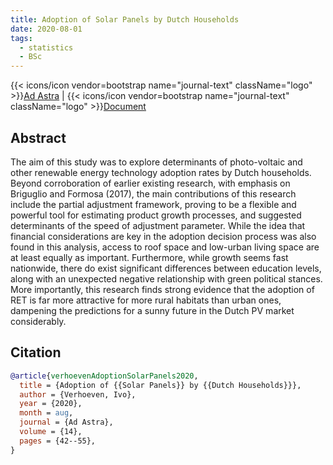 ```yaml
---
title: Adoption of Solar Panels by Dutch Households
date: 2020-08-01
tags:
  - statistics
  - BSc
---
```


{{< icons/icon vendor=bootstrap name="journal-text" className="logo" >}}[Ad Astra](https://issuu.com/adastraucr/docs/ad_astra_issue_fourteen/43) | {{< icons/icon vendor=bootstrap name="journal-text" className="logo" >}}[Document](/unlisted/adoption%20of%20solar%20panels%20by%20dutch%20households.pdf)

## Abstract

The aim of this study was to explore determinants of photo-voltaic and other renewable energy technology adoption rates by Dutch households. Beyond corroboration of earlier existing research, with emphasis on Briguglio and Formosa (2017), the main contributions of
this research include the partial adjustment framework, proving to be a flexible and powerful tool for estimating product growth processes, and suggested determinants of the speed of adjustment parameter. While the idea that financial considerations are key
in the adoption decision process was also found in this analysis, access to roof space and low-urban living space are at least equally as important. Furthermore, while growth seems fast nationwide, there do exist significant differences between education levels, along with an unexpected negative relationship with green political stances. More importantly, this research finds strong evidence that the adoption of RET is far more attractive for more rural habitats than urban ones, dampening the predictions for a sunny future in the Dutch PV market considerably.

## Citation

```bibtex
@article{verhoevenAdoptionSolarPanels2020,
  title = {Adoption of {{Solar Panels}} by {{Dutch Households}}},
  author = {Verhoeven, Ivo},
  year = {2020},
  month = aug,
  journal = {Ad Astra},
  volume = {14},
  pages = {42--55},
}
```
